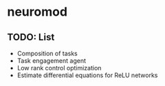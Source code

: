 # neuromod

## TODO: List
- Composition of tasks
- Task engagement agent
- Low rank control optimization
- Estimate differential equations for ReLU networks